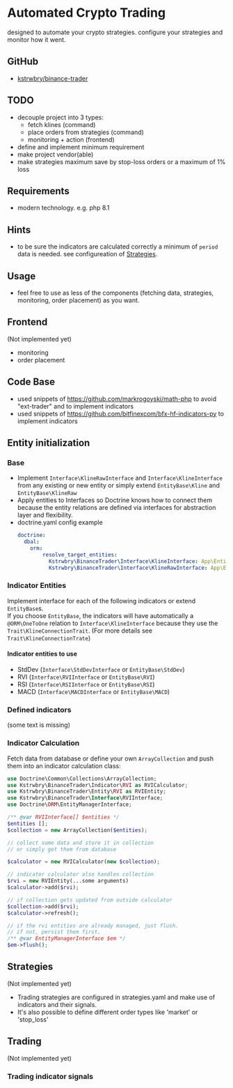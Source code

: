 # Automated Crypto Trading
designed to automate your crypto strategies. configure your strategies and monitor how it went.
## GitHub
- [kstrwbry/binance-trader](https://github.com/kstrwbry/binance-trader)
## TODO
- decouple project into 3 types:
  - fetch klines (command)
  - place orders from strategies (command)
  - monitoring + action (frontend)
- define and implement minimum requirement
- make project vendor(able)
- make strategies maximum save by stop-loss orders or a maximum of 1% loss
## Requirements
- modern technology. e.g. php 8.1
## Hints
- to be sure the indicators are calculated correctly a minimum of `period` data is needed. see configureation of [Strategies](#strategies). 
## Usage
- feel free to use as less of the components (fetching data, strategies, monitoring, order placement) as you want.
## Frontend
(Not implemented yet)
- monitoring
- order placement
## Code Base
- used snippets of https://github.com/markrogoyski/math-php to avoid "ext-trader" and to implement indicators
- used snippets of https://github.com/bitfinexcom/bfx-hf-indicators-py to implement indicators
## Entity initialization
### Base
- Implement `Interface\KlineRawInterface` and `Interface\KlineInterface` from any existing or new entity or simply extend `EntityBase\Kline` and `EntityBase\KlineRaw`
- Apply entities to Interfaces so Doctrine knows how to connect them because the entity relations are defined via interfaces for abstraction layer and flexibility.
- doctrine.yaml config example
    ```yaml
    doctrine:
      dbal:
        orm:
            resolve_target_entities:
              Kstrwbry\BinanceTrader\Interface\KlineInterface: App\Entity\Kline
              Kstrwbry\BinanceTrader\Interface\KlineRawInterface: App\Entity\KlineRaw
    ```
### Indicator Entities
Implement interface for each of the following indicators or extend `EntityBase`s.  
If you choose `EntityBase`, the indicators will have automatically a `@ORM\OneToOne` relation to `Interface\KlineInterface` because they use the `Trait\KlineConnectionTrait`. (For more details see `Trait\KlineConnectionTrate`)
#### Indicator entities to use
  - StdDev (`Interface\StdDevInterface` or `EntityBase\StdDev`)
  - RVI (`Interface\RVIInterface` or `EntityBase\RVI`)
  - RSI (`Interface\RSIInterface` or `EntityBase\RSI`)
  - MACD (`Interface\MACDInterface` or `EntityBase\MACD`)
### Defined indicators
(some text is missing)
### Indicator Calculation
Fetch data from database or define your own `ArrayCollection` and push them into an indicator calculation class:
```php
use Doctrine\Common\Collections\ArrayCollection;
use Kstrwbry\BinanceTrader\Indicator\RVI as RVICalculator;
use Kstrwbry\BinanceTrader\Entity\RVI as RVIEntity;
use Kstrwbry\BinanceTrader\Interface\RVIInterface;
use Doctrine\ORM\EntityManagerInterface;

/** @var RVIInterface[] $entities */
$entities [];
$collection = new ArrayCollection($entities);

// collect some data and store it in collection
// or simply get them from database

$calculator = new RVICalculator(new $collection);

// indicator calculator also handles collection
$rvi = new RVIEntity(...some arguments)
$calculator->add($rvi);

// if collection gets updated from outside calculator
$collection->add($rvi);
$calculator->refresh();

// if the rvi entities are already managed, just flush.
// if not, persist them first.
/** @var EntityManagerInterface $em */
$em->flush();
```
## Strategies
(Not implemented yet)
- Trading strategies are configured in strategies.yaml and make use of indicators and their signals.
- It's also possible to define different order types like 'market' or 'stop_loss'
## Trading
(Not implemented yet)
### Trading indicator signals
